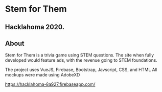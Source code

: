 # Stem for Them

## Hacklahoma 2020.

## About
Stem for Them is a trivia game using STEM questions. The site when fully developed would feature ads, with the revenue going to STEM foundations.

The project uses VueJS, Firebase, Bootstrap, Javscript, CSS, and HTML
All mockups were made using AdobeXD

https://hacklahoma-8a927.firebaseapp.com/
